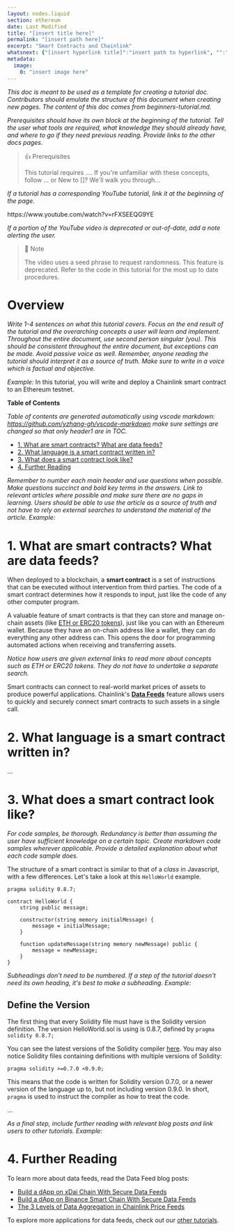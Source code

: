 ```yaml
---
layout: nodes.liquid
section: ethereum
date: Last Modified
title: "[insert title here]"
permalink: "[insert path here]"
excerpt: "Smart Contracts and Chainlink"
whatsnext: {"[insert hyperlink title]":"insert path to hyperlink", "":""}
metadata:
  image:
    0: "insert image here"
---
```

*This doc is meant to be used as a template for creating a tutorial doc. Contributors should emulate the structure of this document when creating new pages. The content of this doc comes from beginners-tutorial.md.*

*Prerequisites should have its own block at the beginning of the tutorial. Tell the user what tools are required, what knowledge they should already have, and where to go if they need previous reading. Provide links to the other docs pages.*
> 👍 Prerequisites
>
> This tutorial requires .... If you're unfamiliar with these concepts, follow ...
> or 
> New to []? We'll walk you through...

*If a tutorial has a corresponding YouTube tutorial, link it at the beginning of the page.*
<p>
  https://www.youtube.com/watch?v=rFXSEEQG9YE
</p>

*If a portion of the YouTube video is deprecated or out-of-date, add a note alerting the user.*

> 🚧 Note
>
> The video uses a seed phrase to request randomness. This feature is deprecated. Refer to the code in this tutorial for the most up to date procedures.


# Overview

*Write 1-4 sentences on what this tutorial covers. Focus on the end result of the tutorial and the overarching concepts a user will learn and implement. Throughout the entire document, use second person singular (you). This should be consistent throughout the entire document, but exceptions can be made. Avoid passive voice as well. Remember, anyone reading the tutorial should interpret it as a source of truth. Make sure to write in a voice which is factual and objective.*

*Example:*
In this tutorial, you will write and deploy a Chainlink smart contract to an Ethereum testnet.

**Table of Contents**

*Table of contents are generated automatically using vscode markdown: https://github.com/yzhang-gh/vscode-markdown make sure settings are changed so that only header1 are in TOC.*

+ [1. What are smart contracts? What are data feeds?](#1-what-are-smart-contracts-what-are-data-feeds)
+ [2. What language is a smart contract written in?](#2-what-language-is-a-smart-contract-written-in)
+ [3. What does a smart contract look like?](#3-what-does-a-smart-contract-look-like)
+ [4. Further Reading](#4-further-reading)

*Remember to number each main header and use questions when possible. Make questions succinct and bold key terms in the answers. Link to relevant articles where possible and make sure there are no gaps in learning. Users should be able to use the article as a source of truth and not have to rely on external searches to understand the material of the article. Example:*

# 1. What are smart contracts? What are data feeds?

When deployed to a blockchain, a **smart contract** is a set of instructions that can be executed without intervention from third parties. The code of a smart contract determines how it responds to input, just like the code of any other computer program.

A valuable feature of smart contracts is that they can store and manage on-chain assets (like [ETH or ERC20 tokens](https://ethereum.org/en/developers/docs/standards/tokens/erc-20/)), just like you can with an Ethereum wallet. Because they have an on-chain address like a wallet, they can do everything any other address can. This opens the door for programming automated actions when receiving and transferring assets.

*Notice how users are given external links to read more about concepts such as ETH or ERC20 tokens. They do not have to undertake a separate search.*

Smart contracts can connect to real-world market prices of assets to produce powerful applications. Chainlink's **[Data Feeds](../using-chainlink-reference-contracts/)** feature allows users to quickly and securely connect smart contracts to such assets in a single call. 

# 2. What language is a smart contract written in?

...

# 3. What does a smart contract look like?

*For code samples, be thorough. Redundancy is better than assuming the user have sufficient knowledge on a certain topic. Create markdown code samples wherever  applicable. Provide a detailed explanation about what each code sample does.*

The structure of a smart contract is similar to that of a _class_ in Javascript, with a few differences. Let's take a look at this `HelloWorld` example.

```solidity
pragma solidity 0.8.7;

contract HelloWorld {
    string public message;

    constructor(string memory initialMessage) {
        message = initialMessage;
    }

    function updateMessage(string memory newMessage) public {
        message = newMessage;
    }
}
```

*Subheadings don't need to be numbered. If a step of the tutorial doesn't need its own heading, it's best to make a subheading. Example:*

## Define the Version

The first thing that every Solidity file must have is the Solidity version definition. The version HelloWorld.sol is using is 0.8.7, defined by `pragma solidity 0.8.7;`

You can see the latest versions of the Solidity compiler [here](https://github.com/ethereum/solc-bin/blob/gh-pages/bin/list.txt/?target=_blank). You may also notice Solidity files containing definitions with multiple versions of Solidity:

```solidity
pragma solidity >=0.7.0 <0.9.0;
```
This means that the code is written for Solidity version 0.7.0, or a newer version of the language up to, but not including version 0.9.0. In short, `pragma` is used to instruct the compiler as how to treat the code.

...

*As a final step, include further reading with relevant blog posts and link users to other tutorials. Example:*

# 4. Further Reading

To learn more about data feeds, read the Data Feed blog posts:

- [Build a dApp on xDai Chain With Secure Data Feeds](https://blog.chain.link/build-a-dapp-on-xdai-chain-with-secure-data-feeds/)
- [Build a dApp on Binance Smart Chain With Secure Data Feeds](https://blog.chain.link/build-a-dapp-on-binance-smart-chain-with-secure-data-feeds/)
- [The 3 Levels of Data Aggregation in Chainlink Price Feeds](https://blog.chain.link/levels-of-data-aggregation-in-chainlink-price-feeds/)

To explore more applications for data feeds, check out our [other tutorials](/docs/other-tutorials/#data-feeds-applications).